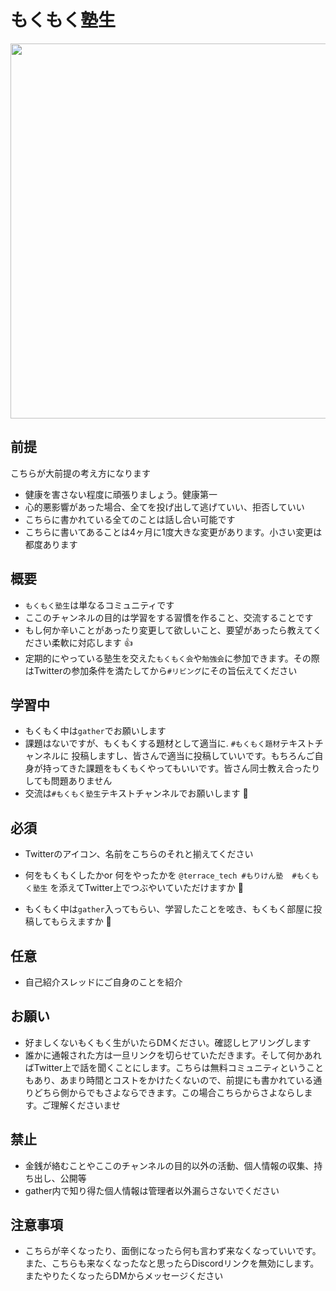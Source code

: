 
# もくもく塾生

<img src="https://kenjimorita.jp/wp-content/uploads/2021/09/blue.png" width="600" />

## 前提

こちらが大前提の考え方になります

- 健康を害さない程度に頑張りましょう。健康第一
- 心的悪影響があった場合、全てを投げ出して逃げていい、拒否していい
- こちらに書かれている全てのことは話し合い可能です
- こちらに書いてあることは4ヶ月に1度大きな変更があります。小さい変更は都度あります

## 概要

- `もくもく塾生`は単なるコミュニティです
- ここのチャンネルの目的は学習をする習慣を作ること、交流することです
- もし何か辛いことがあったり変更して欲しいこと、要望があったら教えてください柔軟に対応します 👍
- 定期的にやっている塾生を交えた`もくもく会`や`勉強会`に参加できます。その際はTwitterの参加条件を満たしてから`#リビング`にその旨伝えてください

## 学習中

- もくもく中は`gather`でお願いします
- 課題はないですが、もくもくする題材として適当に. `#もくもく題材`テキストチャンネルに 投稿しますし、皆さんで適当に投稿していいです。もちろんご自身が持ってきた課題をもくもくやってもいいです。皆さん同士教え合ったりしても問題ありません
- 交流は`#もくもく塾生`テキストチャンネルでお願いします 🙏

## 必須

- Twitterのアイコン、名前をこちらのそれと揃えてください
- 何をもくもくしたかor 何をやったかを
 `@terrace_tech #もりけん塾  #もくもく塾生`
を添えてTwitter上でつぶやいていただけますか 🙏

- もくもく中は`gather`入ってもらい、学習したことを呟き、もくもく部屋に投稿してもらえますか 🙏

## 任意

- 自己紹介スレッドにご自身のことを紹介

## お願い

- 好ましくないもくもく生がいたらDMください。確認しヒアリングします
- 誰かに通報された方は一旦リンクを切らせていただきます。そして何かあればTwitter上で話を聞くことにします。こちらは無料コミュニティということもあり、あまり時間とコストをかけたくないので、前提にも書かれている通りどちら側からでもさよならできます。この場合こちらからさよならします。ご理解くださいませ

## 禁止

- 金銭が絡むことやここのチャンネルの目的以外の活動、個人情報の収集、持ち出し、公開等
- gather内で知り得た個人情報は管理者以外漏らさないでください

## 注意事項

- こちらが辛くなったり、面倒になったら何も言わず来なくなっていいです。また、こちらも来なくなったなと思ったらDiscordリンクを無効にします。またやりたくなったらDMからメッセージください
